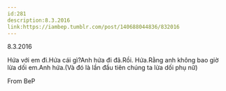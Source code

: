 ```yaml
---
id:281
description:8.3.2016
link:https://iambep.tumblr.com/post/140688044836/832016
---
```


8.3.2016

Hứa với em đi.Hứa cái gì?Anh hứa đi đã.Rồi. Hứa.Rằng anh không bao giờ lừa
dối em.Anh hứa.(Và đó là lần đầu tiên chúng ta lừa dối phụ nữ)

From BeP